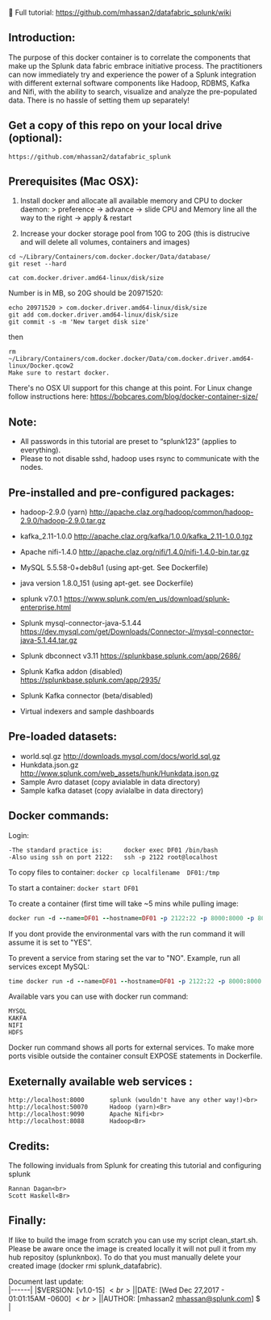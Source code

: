 :blue_book: Full tutorial: https://github.com/mhassan2/datafabric_splunk/wiki

## Introduction:
The purpose of this docker container  is to correlate the components that make up the Splunk data fabric embrace initiative process. The practitioners can now immediately try and experience the power of a Splunk integration with different external software components like Hadoop, RDBMS, Kafka and Nifi, with the ability to search, visualize and analyze the pre-populated data. There is no hassle of setting them up separately!

## Get a copy of this repo on your local drive (optional):
```
https://github.com/mhassan2/datafabric_splunk
```

## Prerequisites (Mac OSX):
1. Install docker and allocate all available memory and CPU to docker daemon:
   \> preference \-> advance \-> slide CPU and Memory line all the way to the right \-> apply & restart

2. Increase your docker storage pool from 10G to 20G (this is distrucive and will delete all volumes, containers and images)

```
cd ~/Library/Containers/com.docker.docker/Data/database/
git reset --hard

cat com.docker.driver.amd64-linux/disk/size
```
Number is in MB, so 20G should be 20971520:
```
echo 20971520 > com.docker.driver.amd64-linux/disk/size
git add com.docker.driver.amd64-linux/disk/size
git commit -s -m 'New target disk size'
```
then
```
rm ~/Library/Containers/com.docker.docker/Data/com.docker.driver.amd64-linux/Docker.qcow2
Make sure to restart docker.
```
There's no OSX UI support for this change at this point. For Linux change follow instructions here: https://bobcares.com/blog/docker-container-size/



## Note:

 - All passwords in this tutorial are preset to “splunk123” (applies to everything).
 - Please to not disable sshd, hadoop uses rsync to communicate with the nodes.

## Pre-installed and pre-configured packages:
- hadoop-2.9.0 (yarn)	http://apache.claz.org/hadoop/common/hadoop-2.9.0/hadoop-2.9.0.tar.gz
- kafka_2.11-1.0.0		http://apache.claz.org/kafka/1.0.0/kafka_2.11-1.0.0.tgz
- Apache nifi-1.4.0			http://apache.claz.org/nifi/1.4.0/nifi-1.4.0-bin.tar.gz
- MySQL 5.5.58-0+deb8u1		(using apt-get. See Dockerfile)
- java version  1.8.0_151	(using apt-get. see Dockerfile)
- splunk v7.0.1				https://www.splunk.com/en_us/download/splunk-enterprise.html
- Splunk mysql-connector-java-5.1.44 https://dev.mysql.com/get/Downloads/Connector-J/mysql-connector-java-5.1.44.tar.gz
- Splunk dbconnect v3.11	https://splunkbase.splunk.com/app/2686/

- Splunk Kafka addon (disabled)	https://splunkbase.splunk.com/app/2935/
- Splunk Kafka connector (beta/disabled)
- Virtual indexers and sample dashboards


## Pre-loaded datasets:
- world.sql.gz	 http://downloads.mysql.com/docs/world.sql.gz
- Hunkdata.json.gz http://www.splunk.com/web_assets/hunk/Hunkdata.json.gz
- Sample Avro dataset  (copy avialable in data directory)
- Sample kafka dataset (copy avialalbe in data directory)


## Docker commands:

Login:
```
-The standard practice is:      docker exec DF01 /bin/bash
-Also using ssh on port 2122:   ssh -p 2122 root@localhost
```


To copy files to container:   ```docker cp localfilename  DF01:/tmp```

To start a container:	```docker start DF01```

To create a container (first time will take ~5 mins while pulling image:<br>

```Ruby
docker run -d --name=DF01 --hostname=DF01 -p 2122:22 -p 8000:8000 -p 8088:8088 -p 8188:8188 -p 10020:10020 -p 9090:9090 -p 50070:50070  splunknbox/splunk_datafabric
```

If you dont provide the environmental vars with the run command it will assume it is set to "YES".<br>

To prevent a service from staring set the var to "NO". Example, run all services except MySQL:<br>
```Ruby
time docker run -d --name=DF01 --hostname=DF01 -p 2122:22 -p 8000:8000 -p 8088:8088 -p 8188:8188 -p 10020:10020 -p 9090:9090 -p 50070:50070 -e MYSQL="NO"  splunknbox/splunk_datafabric
```

Available vars you can use with docker run command:<br>
```
MYSQL
KAKFA
NIFI
HDFS
```

Docker run command shows all ports for external services. To make more ports visible outside the container consult EXPOSE statements in Dockerfile.<br>

## Exeternally available web services :
```
http://localhost:8000		splunk (wouldn't have any other way!)<br>
http://localhost:50070	   	Hadoop (yarn)<Br>
http://localhost:9090		Apache Nifi<br>
http://localhost:8088		Hadoop<Br>
```

## Credits:<br>
The following inviduals from Splunk for creating this tutorial and configuring splunk
```
Rannan Dagan<br>
Scott Haskell<Br>
```
## Finally:
If like to build the image from scratch you can use my script clean_start.sh. Please be aware once the image is created locally it will not pull it from my hub repositoy (splunknbox). To do that you must manually delete your created image (docker rmi splunk_datafabric).<br>


Document last update:<br>
|------|
|$VERSION: [v1.0-15] $<br>|
|$DATE: [Wed Dec 27,2017 - 01:01:15AM -0600] $<br>|
|$AUTHOR: [mhassan2 <mhassan@splunk.com>] $<br>|

